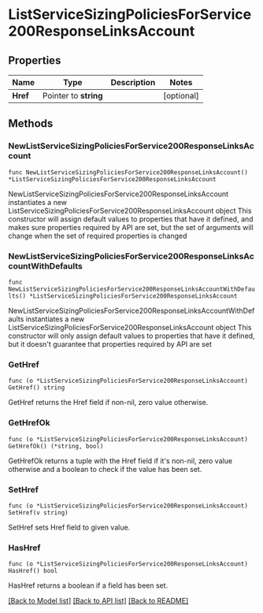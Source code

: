 # ListServiceSizingPoliciesForService200ResponseLinksAccount

## Properties

Name | Type | Description | Notes
------------ | ------------- | ------------- | -------------
**Href** | Pointer to **string** |  | [optional] 

## Methods

### NewListServiceSizingPoliciesForService200ResponseLinksAccount

`func NewListServiceSizingPoliciesForService200ResponseLinksAccount() *ListServiceSizingPoliciesForService200ResponseLinksAccount`

NewListServiceSizingPoliciesForService200ResponseLinksAccount instantiates a new ListServiceSizingPoliciesForService200ResponseLinksAccount object
This constructor will assign default values to properties that have it defined,
and makes sure properties required by API are set, but the set of arguments
will change when the set of required properties is changed

### NewListServiceSizingPoliciesForService200ResponseLinksAccountWithDefaults

`func NewListServiceSizingPoliciesForService200ResponseLinksAccountWithDefaults() *ListServiceSizingPoliciesForService200ResponseLinksAccount`

NewListServiceSizingPoliciesForService200ResponseLinksAccountWithDefaults instantiates a new ListServiceSizingPoliciesForService200ResponseLinksAccount object
This constructor will only assign default values to properties that have it defined,
but it doesn't guarantee that properties required by API are set

### GetHref

`func (o *ListServiceSizingPoliciesForService200ResponseLinksAccount) GetHref() string`

GetHref returns the Href field if non-nil, zero value otherwise.

### GetHrefOk

`func (o *ListServiceSizingPoliciesForService200ResponseLinksAccount) GetHrefOk() (*string, bool)`

GetHrefOk returns a tuple with the Href field if it's non-nil, zero value otherwise
and a boolean to check if the value has been set.

### SetHref

`func (o *ListServiceSizingPoliciesForService200ResponseLinksAccount) SetHref(v string)`

SetHref sets Href field to given value.

### HasHref

`func (o *ListServiceSizingPoliciesForService200ResponseLinksAccount) HasHref() bool`

HasHref returns a boolean if a field has been set.


[[Back to Model list]](../README.md#documentation-for-models) [[Back to API list]](../README.md#documentation-for-api-endpoints) [[Back to README]](../README.md)


